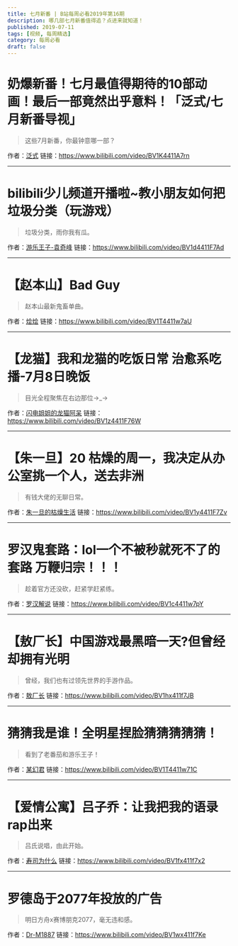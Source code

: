 ```yaml
---
title: 七月新番 | B站每周必看2019年第16期
description: 哪几部七月新番值得追？点进来就知道！
published: 2019-07-11
tags: [视频, 每周精选]
category: 每周必看
draft: false
---
```


# 奶爆新番！七月最值得期待的10部动画！最后一部竟然出乎意料！「泛式/七月新番导视」
> 这些7月新番，你最钟意哪一部？

作者：[泛式](https://space.bilibili.com/63231)
链接：https://www.bilibili.com/video/BV1K4411A7rn

---

# bilibili少儿频道开播啦~教小朋友如何把垃圾分类（玩游戏）
> 垃圾分类，雨你我有瓜。

作者：[游乐王子-袁奇峰](https://space.bilibili.com/433187833)
链接：https://www.bilibili.com/video/BV1d4411F7Ad

---

# 【赵本山】Bad Guy
> 赵本山最新鬼畜单曲。

作者：[烩烩](https://space.bilibili.com/24684337)
链接：https://www.bilibili.com/video/BV1T4411w7aU

---

# 【龙猫】我和龙猫的吃饭日常 治愈系吃播-7月8日晚饭
> 目光全程聚焦在右边那位→_→

作者：[闪电姐姐的龙猫阿呆](https://space.bilibili.com/440695902)
链接：https://www.bilibili.com/video/BV1z4411F76W

---

# 【朱一旦】20 枯燥的周一，我决定从办公室挑一个人，送去非洲
> 有钱大佬的无聊日常。

作者：[朱一旦的枯燥生活](https://space.bilibili.com/437316738)
链接：https://www.bilibili.com/video/BV1y4411F7Zv

---

# 罗汉鬼套路：lol一个不被秒就死不了的套路 万鞭归宗！！！
> 趁着官方还没砍，赶紧学赶紧练。

作者：[罗汉解说](https://space.bilibili.com/51896064)
链接：https://www.bilibili.com/video/BV1c4411w7pY

---

# 【敖厂长】中国游戏最黑暗一天?但曾经却拥有光明
> 曾经，我们也有过领先世界的手游作品。

作者：[敖厂长](https://space.bilibili.com/122879)
链接：https://www.bilibili.com/video/BV1hx411f7JB

---

# 猜猜我是谁！全明星捏脸猜猜猜猜猜！
> 看到了老番茄和游乐王子！

作者：[某幻君](https://space.bilibili.com/1577804)
链接：https://www.bilibili.com/video/BV1T4411w71C

---

# 【爱情公寓】吕子乔：让我把我的语录rap出来
> 吕氏说唱，由此开始。

作者：[寿司为什么](https://space.bilibili.com/37974275)
链接：https://www.bilibili.com/video/BV1fx411f7x2

---

# 罗德岛于2077年投放的广告
> 明日方舟x赛博朋克2077，毫无违和感。

作者：[Dr-M1887](https://space.bilibili.com/3879537)
链接：https://www.bilibili.com/video/BV1wx411f7Ke

